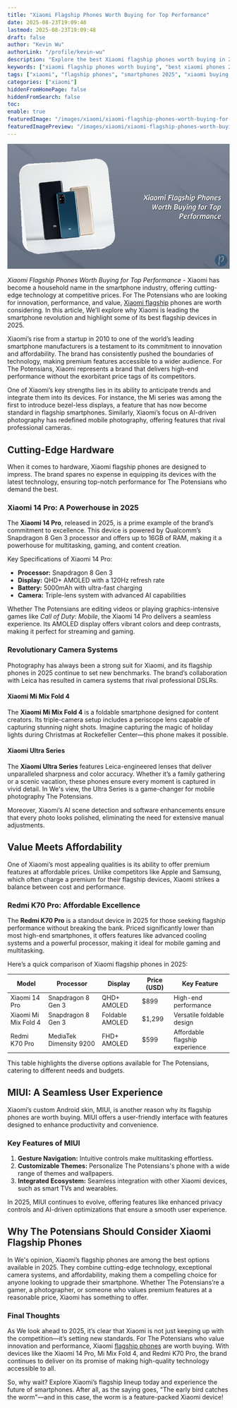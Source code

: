 ```yaml
---
title: "Xiaomi Flagship Phones Worth Buying for Top Performance"
date: 2025-08-23T19:09:48
lastmod: 2025-08-23T19:09:48
draft: false
author: "Kevin Wu"
authorLink: "/profile/kevin-wu"
description: "Explore the best Xiaomi flagship phones worth buying in 2025, featuring premium designs, advanced technology, and exceptional value for money."
keywords: ["xiaomi flagship phones worth buying", "best xiaomi phones 2025", "xiaomi flagship phone guide"]
tags: ["xiaomi", "flagship phones", "smartphones 2025", "xiaomi buying guide"]
categories: ["xiaomi"]
hiddenFromHomePage: false
hiddenFromSearch: false
toc:
enable: true
featuredImage: "/images/xiaomi/xiaomi-flagship-phones-worth-buying-for-top-performance.jpg"
featuredImagePreview: "/images/xiaomi/xiaomi-flagship-phones-worth-buying-for-top-performance.jpg"
---
```


![Xiaomi Flagship Phones Worth Buying for Top Performance](/images/xiaomi/xiaomi-flagship-phones-worth-buying-for-top-performance.jpg)

*Xiaomi Flagship Phones Worth Buying for Top Performance* - Xiaomi has become a household name in the smartphone industry, offering cutting-edge technology at competitive prices. For The Potensians who are looking for innovation, per​formance, and value, [Xiaomi flagship](/xiaomi/affordable-xiaomi-flagship-with-top-features) phones are worth considering. In this article, We’ll explore why Xiaomi is leading the smartphone revolution and highlight some of its best flagship devices in 2025.

Xiaomi’s rise from a startup in 2010 to one of the world’s leading smartphone manufacturers is a testament to its commitment to innovation and affordability. The brand has consistently pushed the boundaries of technology, making premium features accessible to a wider audience. For The Potensians, Xiaomi represents a brand that delivers high-end performance without the exorbitant price tags of its competitors.

One of Xiaomi’s key strengths lies in its ability to anticipate trends and integrate them into its devices. For instance, the Mi series was among the first to introduce bezel-less displays, a feature that has now become standard in flagship smartphones. Similarly, Xiaomi’s focus on AI-driven photography has redefined mobile photography, offering features that rival professional cameras.

## Cutting-Edge Hardware

When it comes to hardware, Xiaomi flagship phones are designed to impress. The brand spares no expense in equipping its devices with the latest technology, ensuring top-notch performance for The Potensians who demand the best.

### Xiaomi 14 Pro: A Powerhouse in 2025

The **Xiaomi 14 Pro**, released in 2025, is a prime example of the brand’s commitment to excellence. This device is powered by Qualcomm’s Snapdragon 8 Gen 3 processor and offers up to 16GB of RAM, making it a powerhouse for multitasking, gaming, and content creation.

Key Specifications of Xiaomi 14 Pro:
- **Processor:** Snapdragon 8 Gen 3 
- **Display:** QHD+ AMOLED with a 120Hz refresh rate 
- **Battery:** 5000mAh with ultra-fast charging 
- **Camera:** Triple-lens system with advanced AI capabilities 

Whether The Potensians are editing videos or playing graphics-intensive games like *Call of Duty: Mobile*, the Xiaomi 14 Pro delivers a seamless experience. Its AMOLED display offers vibrant colors and deep contrasts, making it perfect for streaming and gaming.

### Revolutionary Camera Systems

Photography has always been a strong suit for Xiaomi, and its flagship phones in 2025 continue to set new benchmarks. The brand’s collaboration with Leica has resulted in camera systems that rival professional DSLRs.

#### Xiaomi Mi Mix Fold 4

The **Xiaomi Mi Mix Fold 4** is a foldable smartphone designed for content creators. Its triple-camera setup includes a periscope lens capable of capturing stunning night shots. Imagine capturing the magic of holiday lights during Christmas at Rockefeller Center—this phone makes it possible.

#### Xiaomi Ultra Series

The **Xiaomi Ultra Series** features Leica-engineered lenses that deliver unparalleled sharpness and color accuracy. Whether it’s a family gathering or a scenic vacation, these phones ensure every moment is captured in vivid detail. In We's view, the Ultra Series is a game-changer for mobile photography The Potensians.

Moreover, Xiaomi’s AI scene detection and software enhancements ensure that every photo looks polished, eliminating the need for extensive manual adjustments.

## Value Meets Affordability

One of Xiaomi’s most appealing qualities is its ability to offer premium features at affordable prices. Unlike competitors like Apple and Samsung, which often charge a premium for their flagship devices, Xiaomi strikes a balance between cost and performance.

### Redmi K70 Pro: Affordable Excellence

The **Redmi K70 Pro** is a standout device in 2025 for those seeking flagship performance without breaking the bank. Priced significantly lower than most high-end smartphones, it offers features like advanced cooling systems and a powerful processor, making it ideal for mobile gaming and multitasking.

Here’s a quick comparison of Xiaomi flagship phones in 2025:

<div class="table-responsive">
<table class="html-table">
<thead>
<tr>
<th>Model</th>
<th>Processor</th>
<th>Display</th>
<th>Price (USD)</th>
<th>Key Feature</th>
</tr>
</thead>
<tbody>
<tr>
<td>Xiaomi 14 Pro</td>
<td>Snapdragon 8 Gen 3</td>
<td>QHD+ AMOLED</td>
<td>$899</td>
<td>High-end performance</td>
</tr>
<tr>
<td>Xiaomi Mi Mix Fold 4</td>
<td>Snapdragon 8 Gen 3</td>
<td>Foldable AMOLED</td>
<td>$1,299</td>
<td>Versatile foldable design</td>
</tr>
<tr>
<td>Redmi K70 Pro</td>
<td>MediaTek Dimensity 9200</td>
<td>FHD+ AMOLED</td>
<td>$599</td>
<td>Affordable flagship experience</td>
</tr>
</tbody>
</table>
</div>

This table highlights the diverse options available for The Potensians, catering to different needs and budgets.

## MIUI: A Seamless User Experience

Xiaomi’s custom Android skin, MIUI, is another reason why its flagship phones are worth buying. MIUI offers a user-friendly interface with features designed to enhance productivity and convenience.

### Key Features of MIUI

1. **Gesture Navigation:** Intuitive controls make multitasking effortless. 
2. **Customizable Themes:** Personalize The Potensians's phone with a wide range of themes and wallpapers. 
3. **Integrated Ecosystem:** Seamless integration with other Xiaomi devices, such as smart TVs and wearables. 

In 2025, MIUI continues to evolve, offering features like enhanced privacy controls and AI-driven optimizations that ensure a smooth user experience.

## Why The Potensians Should Consider Xiaomi Flagship Phones

In We's opinion, Xiaomi’s flagship phones are among the best options available in 2025. They combine cutting-edge technology, exceptional camera systems, and affordability, making them a compelling choice for anyone looking to upgrade their smartphone. Whether The Potensians’re a gamer, a photographer, or someone who values premium features at a reasonable price, Xiaomi has something to offer.

### Final Thoughts

As We look ahead to 2025, it’s clear that Xiaomi is not just keeping up with the competition—it’s setting new standards. For The Potensians who value innovation and performance, Xiaomi [flagship phones](/xiaomi/affordable-flagship-phones-from-xiaomi) are worth buying. With devices like the Xiaomi 14 Pro, Mi Mix Fold 4,​ and Redmi K70 Pro, the brand continues to deliver on its promise of making high-quality technology accessible to all.

So, why wait? Explore Xiaomi’s flagship lineup today and experience the future of smartphones. After all, as the saying goes, "The early bird catches the worm"—and in this case, the worm is a feature-packed Xiaomi device!